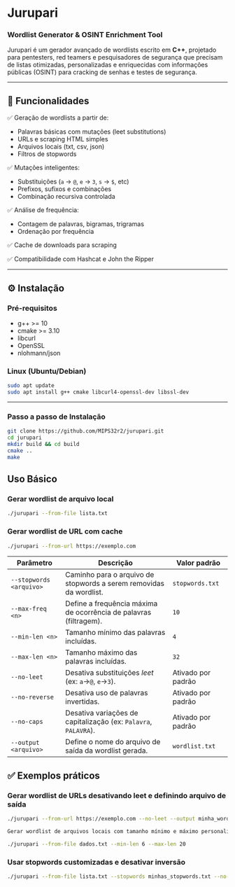 # Jurupari

### Wordlist Generator & OSINT Enrichment Tool

Jurupari é um gerador avançado de wordlists escrito em **C++**, projetado para pentesters, red teamers e pesquisadores de segurança que precisam de listas otimizadas, personalizadas e enriquecidas com informações públicas (OSINT) para cracking de senhas e testes de segurança.

---

## 🚀 **Funcionalidades**

✅ Geração de wordlists a partir de:

- Palavras básicas com mutações (leet substitutions)
- URLs e scraping HTML simples
- Arquivos locais (txt, csv, json)
- Filtros de stopwords

✅ Mutações inteligentes:

- Substituições (`a` → `@`, `e` → `3`, `s` → `$`, etc)
- Prefixos, sufixos e combinações
- Combinação recursiva controlada

✅ Análise de frequência:

- Contagem de palavras, bigramas, trigramas
- Ordenação por frequência

✅ Cache de downloads para scraping

✅ Compatibilidade com Hashcat e John the Ripper


---

## ⚙️ **Instalação**

### **Pré-requisitos**

- g++ >= 10
- cmake >= 3.10
- libcurl
- OpenSSL
- nlohmann/json

### **Linux (Ubuntu/Debian)**

```bash
sudo apt update
sudo apt install g++ cmake libcurl4-openssl-dev libssl-dev
```
---

### **Passo a passo de Instalação**

```bash
git clone https://github.com/MIPS32r2/jurupari.git
cd jurupari
mkdir build && cd build
cmake ..
make
```
## **Uso Básico**

### **Gerar wordlist de arquivo local**
```bash
./jurupari --from-file lista.txt
```
### **Gerar wordlist de URL com cache**
```bash
./jurupari --from-url https://exemplo.com
```
| Parâmetro               | Descrição                                                          | Valor padrão       |
| ----------------------- | ------------------------------------------------------------------ | ------------------ |
| `--stopwords <arquivo>` | Caminho para o arquivo de stopwords a serem removidas da wordlist. | `stopwords.txt`    |
| `--max-freq <n>`        | Define a frequência máxima de ocorrência de palavras (filtragem).  | `10`               |
| `--min-len <n>`         | Tamanho mínimo das palavras incluídas.                             | `4`                |
| `--max-len <n>`         | Tamanho máximo das palavras incluídas.                             | `32`               |
| `--no-leet`             | Desativa substituições *leet* (ex: `a`→`@`, `e`→`3`).              | Ativado por padrão |
| `--no-reverse`          | Desativa uso de palavras invertidas.                               | Ativado por padrão |
| `--no-caps`             | Desativa variações de capitalização (ex: `Palavra`, `PALAVRA`).    | Ativado por padrão |
| `--output <arquivo>`    | Define o nome do arquivo de saída da wordlist gerada.              | `wordlist.txt`     |

## **✅ Exemplos práticos**

### **Gerar wordlist de URLs desativando leet e definindo arquivo de saída**
```bash
./jurupari --from-url https://exemplo.com --no-leet --output minha_wordlist.txt
```
```bash
Gerar wordlist de arquivos locais com tamanho mínimo e máximo personalizado
```
```bash
./jurupari --from-file dados.txt --min-len 6 --max-len 20
```
### **Usar stopwords customizadas e desativar inversão**
```bash
./jurupari --from-file lista.txt --stopwords minhas_stopwords.txt --no-reverse
```
